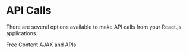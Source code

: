 # API Calls

There are several options available to make API calls from your React.js applications.

<ResourceGroupTitle>Free Content</ResourceGroupTitle>
<BadgeLink colorScheme='blue' badgeText='Official Docs' href='https://reactjs.org/docs/faq-ajax.html'>AJAX and APIs</BadgeLink>


